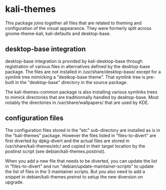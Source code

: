 # kali-themes

This package joins together all files that are related to theming
and configuration of the visual appearance. They were formerly split
across gnome-theme-kali, kali-defaults and desktop-base.

## desktop-base integration

desktop-base integration is provided by kali-desktop-base through
registration of various files in alternatives defined by the desktop-base
package. The files are not installed in /usr/share/desktop-base/
except for a symlink tree mimicking a "destkop-base theme". That symlink
tree is pre-built in the "desktop-base" directory in the source package.

The kali-themes-common package is also installing various symlinks
trees to mimick directories that are traditionnally handled by
desktop-base. Most notably the directories in /usr/share/wallpapers/ that
are used by KDE.

## configuration files

The configuration files stored in the "etc" sub-directory are installed
as is in the "kali-themes" package. However the files listed in
"files-to-divert" are first diverted by dpkg-divert and the actual
files are stored in /usr/share/kali-themes/etc/ and copied in their
target location by the postinst script (see debian/kali-themes.postinst).

When you add a new file that needs to be diverted, you can update
the list in "files-to-divert" and run "debian/update-maintainer-scripts"
to update the list of files in the 3 maintainer scripts. But you also
need to add a snippet in debian/kali-themes.preinst to setup the new
diversion on upgrade.
